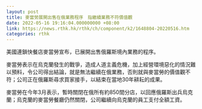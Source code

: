 ```yaml
---
layout: post
title: 麥當勞展開出售在俄業務程序　指繼續業務不符價值觀
date: 2022-05-16 19:16:04.000000000 +08:00
link: https://news.rthk.hk/rthk/ch/component/k2/1648804-20220516.htm
categories: rthk
---
```


美國連鎖快餐店麥當勞宣布，已展開出售俄羅斯境內業務的程序。

麥當勞表示在烏克蘭發生的戰爭，造成人道主義危機，加上經營環境惡化的情況難以預料，令公司得出結論，就是無法繼續在俄業務，否則就與麥當勞的價值觀不符；公司正在俄羅斯尋求買家接手，以結束在當地30年耕耘的成果。

麥當勞在今年3月表示，暫時關閉在俄所有約850間分店，以回應俄羅斯出兵烏克蘭；烏克蘭的麥當勞餐廳仍然關閉，公司繼續向烏克蘭的員工支付全額工資。

